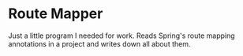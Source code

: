 # Route Mapper
Just a little program I needed for work. Reads Spring's route mapping annotations in a project and writes down all about them.